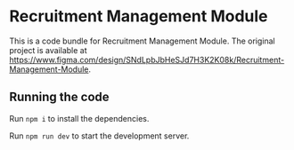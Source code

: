 
  # Recruitment Management Module

  This is a code bundle for Recruitment Management Module. The original project is available at https://www.figma.com/design/SNdLpbJbHeSJd7H3K2K08k/Recruitment-Management-Module.

  ## Running the code

  Run `npm i` to install the dependencies.

  Run `npm run dev` to start the development server.
  